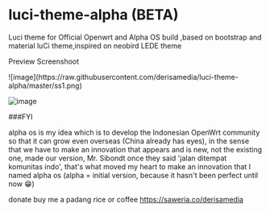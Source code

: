 # luci-theme-alpha (BETA)
Luci theme for Official Openwrt and Alpha OS build ,based on bootstrap and material luCi theme,inspired on neobird LEDE theme
<summary>Preview Screenshoot</summary>
<p>
![image](https://raw.githubusercontent.com/derisamedia/luci-theme-alpha/master/ss1.png)
  
![image](https://raw.githubusercontent.com/derisamedia/luci-theme-alpha/master/ss2.png)
</p>

###FYI

alpha os is my idea which is to develop the Indonesian OpenWrt community so that it can grow even overseas (China already has eyes), in the sense that we have to make an innovation that appears and is new, not the existing one, made our version, Mr. Sibondt once they said 'jalan ditempat komunitas indo', that's what moved my heart to make an innovation that I named alpha os (alpha = initial version, because it hasn't been perfect until now 😁)

donate
buy me a padang rice or coffee
https://saweria.co/derisamedia
